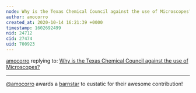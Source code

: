 ```yaml
---
node: Why is the Texas Chemical Council against the use of Microscopes?
author: amocorro
created_at: 2020-10-14 16:21:39 +0000
timestamp: 1602692499
nid: 24712
cid: 27474
uid: 700923
---
```




[amocorro](../profile/amocorro) replying to: [Why is the Texas Chemical Council against the use of Microscopes?](../notes/eustatic/10-07-2020/why-is-the-texas-chemical-council-against-the-use-of-microscopes)

----
[@amocorro](/profile/amocorro) awards a <a href="//publiclab.org/wiki/barnstars">barnstar</a> to eustatic for their awesome contribution!